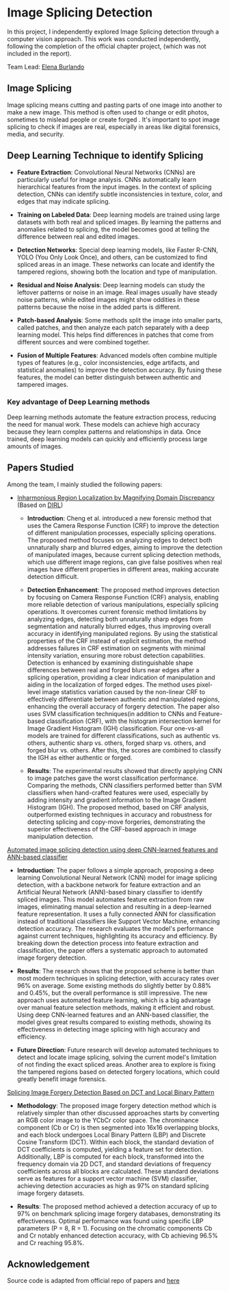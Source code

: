 
# Image Splicing Detection

In this project, I independently explored Image Splicing detection through a computer vision approach. This work was conducted independently, following the completion of the official chapter project, (which was not included in the report).

Team Lead: [Elena Burlando](https://www.linkedin.com/in/elena-burlando-43665b59/)

## Image Splicing
Image splicing means cutting and pasting parts of one image into another to make a new image. This method is often used to change or edit photos, sometimes to mislead people or create forged . It's important to spot image splicing to check if images are real, especially in areas like digital forensics, media, and security.

## Deep Learning Technique to identify Splicing
- **Feature Extraction**: Convolutional Neural Networks (CNNs) are particularly useful for image analysis. CNNs automatically learn hierarchical features from the input images. In the context of splicing detection, CNNs can identify subtle inconsistencies in texture, color, and edges that may indicate splicing.

- **Training on Labeled Data**: Deep learning models are trained using large datasets with both real and spliced images. By learning the patterns and anomalies related to splicing, the model becomes good at telling the difference between real and edited images.

- **Detection Networks**: Special deep learning models, like Faster R-CNN, YOLO (You Only Look Once), and others, can be customized to find spliced areas in an image. These networks can locate and identify the tampered regions, showing both the location and type of manipulation.

- **Residual and Noise Analysis**: Deep learning models can study the leftover patterns or noise in an image. Real images usually have steady noise patterns, while edited images might show oddities in these patterns because the noise in the added parts is different.

- **Patch-based Analysis**: Some methods split the image into smaller parts, called patches, and then analyze each patch separately with a deep learning model. This helps find differences in patches that come from different sources and were combined together.

- **Fusion of Multiple Features**: Advanced models often combine multiple types of features (e.g., color inconsistencies, edge artifacts, and statistical anomalies) to improve the detection accuracy. By fusing these features, the model can better distinguish between authentic and tampered images.

### Key advantage of Deep Learning methods

Deep learning methods automate the feature extraction process, reducing the need for manual work. These models can achieve high accuracy because they learn complex patterns and relationships in data. Once trained, deep learning models can quickly and efficiently process large amounts of images.

## Papers Studied

Among the team, I mainly studied the following papers: 

- [Inharmonious Region Localization by Magnifying Domain Discrepancy](https://cdn.aaai.org/ojs/20048/20048-13-24061-1-2-20220628.pdf) (Based on [DIRL](https://arxiv.org/pdf/2104.09453))
    - **Introduction**: Cheng et al. introduced a new forensic method that uses the Camera Response Function (CRF) to improve the detection of different manipulation processes, especially splicing operations. The proposed method focuses on analyzing edges to detect both unnaturally sharp and blurred edges, aiming to improve the detection of manipulated images, because current splicing detection methods, which use different image regions, can give false positives when real images have different properties in different areas, making accurate detection difficult.

    - **Detection Enhancement**: The proposed method improves detection by focusing on Camera Response Function (CRF) analysis, enabling more reliable detection of various manipulations, especially splicing operations. It overcomes current forensic method limitations by analyzing edges, detecting both unnaturally sharp edges from segmentation and naturally blurred edges, thus improving overall accuracy in identifying manipulated regions. By using the statistical properties of the CRF instead of explicit estimation, the method addresses failures in CRF estimation on segments with minimal intensity variation, ensuring more robust detection capabilities. Detection is enhanced by examining distinguishable shape differences between real and forged blurs near edges after a splicing operation, providing a clear indication of manipulation and aiding in the localization of forged edges. The method uses pixel-level image statistics variation caused by the non-linear CRF to effectively differentiate between authentic and manipulated regions, enhancing the overall accuracy of forgery detection. The paper also uses SVM classification techniques(in addition to CNNs and Feature-based classification (CRF), with the histogram intersection kernel for Image Gradient Histogram (IGH) classification. Four one-vs-all models are trained for different classifications, such as authentic vs. others, authentic sharp vs. others, forged sharp vs. others, and forged blur vs. others. After this, the scores are combined to classify the IGH as either authentic or forged.

    - **Results**: The experimental results showed that directly applying CNN to image patches gave the worst classification performance. Comparing the methods, CNN classifiers performed better than SVM classifiers when hand-crafted features were used, especially by adding intensity and gradient information to the Image Gradient Histogram (IGH). The proposed method, based on CRF analysis, outperformed existing techniques in accuracy and robustness for detecting splicing and copy-move forgeries, demonstrating the superior effectiveness of the CRF-based approach in image manipulation detection.

[Automated image splicing detection using deep CNN-learned features
and ANN-based classifier](https://drive.google.com/file/d/1flkuNAsaNPdJjK83W9kg7Cti8sZY1VCl/view)

   - **Introduction**: The paper follows a simple approach, proposing a deep learning Convolutional Neural Network (CNN) model for image splicing detection, with a backbone network for feature extraction and an Artificial Neural Network (ANN)-based binary classifier to identify spliced images. This model automates feature extraction from raw images, eliminating manual selection and resulting in a deep-learned feature representation. It uses a fully connected ANN for classification instead of traditional classifiers like Support Vector Machine, enhancing detection accuracy. The research evaluates the model's performance against current techniques, highlighting its accuracy and efficiency. By breaking down the detection process into feature extraction and classification, the paper offers a systematic approach to automated image forgery detection.

   - **Results**: The research shows that the proposed scheme is better than most modern techniques in splicing detection, with accuracy rates over 96% on average. Some existing methods do slightly better by 0.88% and 0.45%, but the overall performance is still impressive. The new approach uses automated feature learning, which is a big advantage over manual feature selection methods, making it efficient and robust. Using deep CNN-learned features and an ANN-based classifier, the model gives great results compared to existing methods, showing its effectiveness in detecting image splicing with high accuracy and efficiency.

   - **Future Direction**: Future research will develop automated techniques to detect and locate image splicing, solving the current model's limitation of not finding the exact spliced areas. Another area to explore is fixing the tampered regions based on detected forgery locations, which could greatly benefit image forensics.

[Splicing Image Forgery Detection Based on DCT and
Local Binary Pattern](http://ieeexplore.ieee.org/abstract/document/6736863)

   - **Methodology**: The proposed image forgery detection method which is relatively simpler than other discussed approaches starts by converting an RGB color image to the YCbCr color space. The chrominance component (Cb or Cr) is then segmented into 16x16 overlapping blocks, and each block undergoes Local Binary Pattern (LBP) and Discrete Cosine Transform (DCT). Within each block, the standard deviation of DCT coefficients is computed, yielding a feature set for detection. Additionally, LBP is computed for each block, transformed into the frequency domain via 2D DCT, and standard deviations of frequency coefficients across all blocks are calculated. These standard deviations serve as features for a support vector machine (SVM) classifier, achieving detection accuracies as high as 97% on standard splicing image forgery datasets.

   - **Results**: The proposed method achieved a detection accuracy of up to 97% on benchmark splicing image forgery databases, demonstrating its effectiveness. Optimal performance was found using specific LBP parameters (P = 8, R = 1). Focusing on the chromatic components Cb and Cr notably enhanced detection accuracy, with Cb achieving 96.5% and Cr reaching 95.8%.

## Acknowledgement

Source code is adapted from official repo of papers and [here](https://github.com/PallaviPandey77/Image-Forgery-Detection-Using-Passive-Approach)













